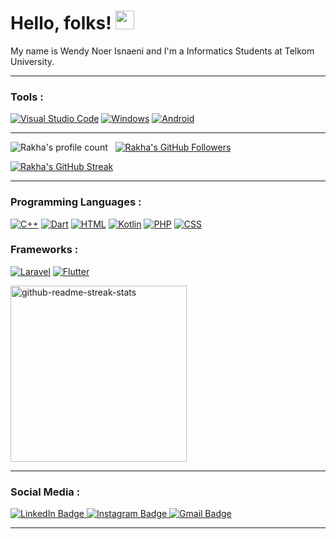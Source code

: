 # Hello, folks! <img src="https://raw.githubusercontent.com/MartinHeinz/MartinHeinz/master/wave.gif" width="30px" height="30px" />

My name is Wendy Noer Isnaeni  and I'm a Informatics Students at Telkom University.
 
<hr>

### Tools :
  [![Visual Studio Code](https://custom-icon-badges.demolab.com/badge/Visual%20Studio%20Code-0078d7.svg?logo=vsc&logoColor=white)](#)
  [![Windows](https://custom-icon-badges.demolab.com/badge/Windows-0078D6?logo=windows11&logoColor=white)](#)
  [![Android](https://img.shields.io/badge/Android-3DDC84?logo=android&logoColor=white)](#)


<hr>

![Rakha's profile count](https://komarev.com/ghpvc/?username=Wenndyy&color=red) &nbsp;
[![Rakha's GitHub Followers](https://img.shields.io/github/followers/Wenndyy?label=follow&style=social)](https://github.com/Wenndyy) &nbsp;

[![Rakha's GitHub Streak](http://github-readme-streak-stats.herokuapp.com?user=Wenndyy&theme=dark&background=1F222E&hide_border=true)](https://git.io/streak-stats)

<hr>

### Programming Languages :

  [![C++](https://img.shields.io/badge/C++-%2300599C.svg?logo=c%2B%2B&logoColor=white)](#)
  [![Dart](https://img.shields.io/badge/Dart-%230175C2.svg?logo=dart&logoColor=white)](#)
  [![HTML](https://img.shields.io/badge/HTML-%23E34F26.svg?logo=html5&logoColor=white)](#)
  [![Kotlin](https://img.shields.io/badge/Kotlin-%237F52FF.svg?logo=kotlin&logoColor=white)](#)
  [![PHP](https://img.shields.io/badge/php-%23777BB4.svg?&logo=php&logoColor=white)](#)
  [![CSS](https://img.shields.io/badge/CSS-1572B6?logo=css3&logoColor=fff)](#)

### Frameworks :


  [![Laravel](https://img.shields.io/badge/Laravel-%23FF2D20.svg?logo=laravel&logoColor=white)](#)
  [![Flutter](https://img.shields.io/badge/Flutter-02569B?logo=flutter&logoColor=fff)](#)


<a href="https://github.com/Wenndyy/github-readme-stats">
  <img width="282" src="https://github-readme-stats.vercel.app/api/top-langs/?username=Wenndyy&layout=compact&bg_color=1F222e&title_color=fafafa&text_color=fafafa&icon_color=1d1f21&hide_border=true" alt="github-readme-streak-stats">
</a>

<hr>

### Social Media :

<a href="https://www.linkedin.com/in/dyywen/">
  <img src="https://img.shields.io/badge/LinkedIn-blue?style=for-the-badge&logo=linkedin&logoColor=white" alt="LinkedIn Badge"/>
</a>
<a href="https://www.instagram.com/dy.wen__">
  <img src="https://img.shields.io/badge/Instagram-E4405F?style=for-the-badge&logo=instagram&logoColor=white" alt="Instagram Badge"/>
</a>
<a href="mailto:dywencreativity@gmail.com">
  <img src="https://img.shields.io/badge/Gmail-D14836?style=for-the-badge&logo=gmail&logoColor=white" alt="Gmail Badge"/>
</a>

<hr>

<!---
Wenndyy/Wenndyy is a ✨ special ✨ repository because its `README.md` (this file) appears on your GitHub profile.
You can click the Preview link to take a look at your changes.
--->
